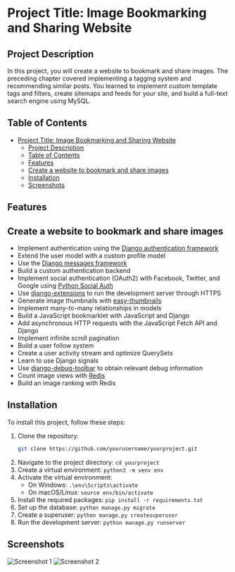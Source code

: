 # Project Title: Image Bookmarking and Sharing Website

## Project Description

In this project, you will create a website to bookmark and share images. The preceding chapter covered implementing a tagging system and recommending similar posts. You learned to implement custom template tags and filters, create sitemaps and feeds for your site, and build a full-text search engine using MySQL.

## Table of Contents

- [Project Title: Image Bookmarking and Sharing Website](#project-title-image-bookmarking-and-sharing-website)
  - [Project Description](#project-description)
  - [Table of Contents](#table-of-contents)
  - [Features](#features)
  - [Create a website to bookmark and share images](#create-a-website-to-bookmark-and-share-images)
  - [Installation](#installation)
  - [Screenshots](#screenshots)

## Features
## Create a website to bookmark and share images

- Implement authentication using the [Django authentication framework](https://docs.djangoproject.com/en/stable/topics/auth/)
- Extend the user model with a custom profile model
- Use the [Django messages framework](https://docs.djangoproject.com/en/stable/ref/contrib/messages/)
- Build a custom authentication backend
- Implement social authentication (OAuth2) with Facebook, Twitter, and Google using [Python Social Auth](https://python-social-auth.readthedocs.io/en/latest/)
- Use [django-extensions](https://django-extensions.readthedocs.io/en/latest/) to run the development server through HTTPS
- Generate image thumbnails with [easy-thumbnails](https://easy-thumbnails.readthedocs.io/en/latest/)
- Implement many-to-many relationships in models
- Build a JavaScript bookmarklet with JavaScript and Django
- Add asynchronous HTTP requests with the JavaScript Fetch API and Django
- Implement infinite scroll pagination
- Build a user follow system
- Create a user activity stream and optimize QuerySets
- Learn to use Django signals
- Use [django-debug-toolbar](https://django-debug-toolbar.readthedocs.io/en/latest/) to obtain relevant debug information
- Count image views with [Redis](https://redis.io/)
- Build an image ranking with Redis


## Installation

To install this project, follow these steps:

1. Clone the repository: 
   ```bash
   git clone https://github.com/yourusername/yourproject.git
2. Navigate to the project directory: `cd yourproject`
3. Create a virtual environment: `python3 -m venv env`
4. Activate the virtual environment:
   - On Windows: `.\env\Scripts\activate`
   - On macOS/Linux: `source env/bin/activate`
5. Install the required packages: `pip install -r requirements.txt`
6. Set up the database: `python manage.py migrate`
7. Create a superuser: `python manage.py createsuperuser`
8. Run the development server: `python manage.py runserver`

## Screenshots

![Screenshot 1](path/to/screenshot1.png)
![Screenshot 2](path/to/screenshot2.png)
